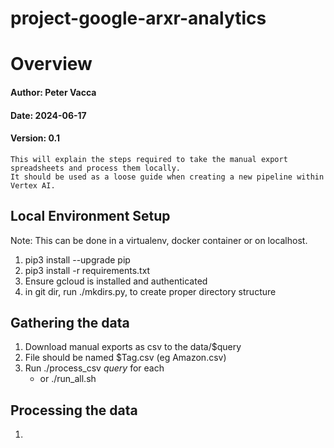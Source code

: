 # project-google-arxr-analytics

# Overview 

#### Author: Peter Vacca
#### Date: 2024-06-17
#### Version: 0.1

    This will explain the steps required to take the manual export spreadsheets and process them locally.
    It should be used as a loose guide when creating a new pipeline within Vertex AI.

## Local Environment Setup

Note: This can be done in a virtualenv, docker container or on localhost.

1. pip3 install --upgrade pip
2. pip3 install -r requirements.txt
3. Ensure gcloud is installed and authenticated
4. in git dir, run ./mkdirs.py, to create proper directory structure

## Gathering the data

1. Download manual exports as csv to the data/$query
2. File should be named $Tag.csv (eg Amazon.csv)
3. Run ./process_csv $query$ for each
    * or ./run_all.sh

## Processing the data

1. 